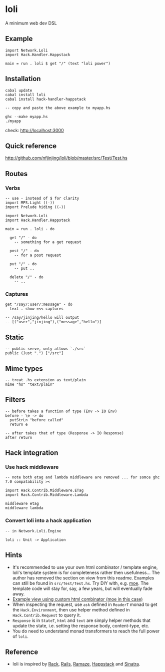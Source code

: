 # loli

A minimum web dev DSL

## Example

    import Network.Loli
    import Hack.Handler.Happstack
    
    main = run . loli $ get "/" (text "loli power")


## Installation

    cabal update
    cabal install loli
    cabal install hack-handler-happstack
    
    -- copy and paste the above example to myapp.hs
    
    ghc --make myapp.hs
    ./myapp

check: <http://localhost:3000>

## Quick reference

<http://github.com/nfjinjing/loli/blob/master/src/Test/Test.hs>


## Routes

### Verbs

    -- use - instead of $ for clarity
    import MPS.Light ((-))
    import Prelude hiding ((-))
    
    import Network.Loli
    import Hack.Handler.Happstack
    
    main = run . loli - do

      get "/" - do
        -- something for a get request

      post "/" - do
        -- for a post request
    
      put "/" - do
        -- put ..
    
      delete "/" - do
        -- ..

### Captures

    get "/say/:user/:message" - do
      text . show =<< captures

    -- /say/jinjing/hello will output
    -- [("user","jinjing"),("message","hello")]


## Static

    -- public serve, only allows `./src`
    public (Just ".") ["/src"]

## Mime types

    -- treat .hs extension as text/plain
    mime "hs" "text/plain"

## Filters

    -- before takes a function of type (Env -> IO Env)
    before - \e -> do
      putStrLn "before called"
      return e
    
    -- after takes that of type (Response -> IO Response)
    after return

## Hack integration

### Use hack middleware

    -- note both etag and lambda middleware are removed ... for somce ghc 7.0 compatability ><
    
    import Hack.Contrib.Middleware.ETag
    import Hack.Contrib.Middleware.Lambda
    
    middleware etag
    middleware lambda

### Convert loli into a hack application

    -- in Network.Loli.Engine
    
    loli :: Unit -> Application


## Hints

* It's recommended to use your own html combinator / template engine, loli's template system is for completeness rather then usefulness... The author has removed the section on view from this readme. Examples can still be found in `src/Test/Test.hs`. Try DIY with, e.g. [moe](http://github.com/nfjinjing/moe). The template code will stay for, say, a few years, but will eventually fade away.
* [Example view using custom html combinator (moe in this case)](http://github.com/nfjinjing/loli/blob/master/src/Test/Moe.hs)
* When inspecting the request, use `ask` defined in `ReaderT` monad to get the `Hack.Environment`, then use helper method defined in `Hack.Contrib.Request` to query it.
* `Response` is in `StateT`, `html` and `text` are simply helper methods that update the state, i.e. setting the response body, content-type, etc.
* You do need to understand monad transformers to reach the full power of `loli`.
    
## Reference

* loli is inspired by [Rack](http://rack.rubyforge.org), [Rails](http://rubyonrails.org), [Ramaze](http://ramaze.net), [Happstack](http://happstack.com/) and [Sinatra](http://www.sinatrarb.com/).


